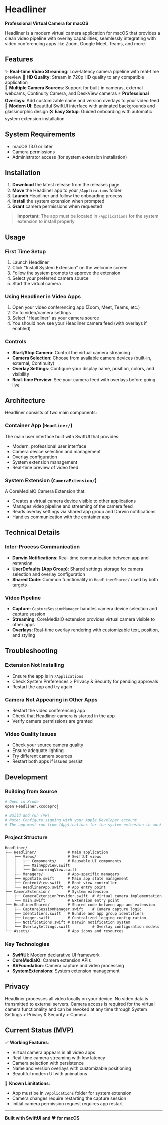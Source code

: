 # Headliner

**Professional Virtual Camera for macOS**

Headliner is a modern virtual camera application for macOS that provides a clean video pipeline with overlay capabilities, seamlessly integrating with video conferencing apps like Zoom, Google Meet, Teams, and more.

## Features

✨ **Real-time Video Streaming**: Low-latency camera pipeline with real-time preview
🎥 **HD Quality**: Stream in 720p HD quality to any compatible application  
🔄 **Multiple Camera Sources**: Support for built-in cameras, external webcams, Continuity Camera, and DeskView cameras
⚡ **Professional Overlays**: Add customizable name and version overlays to your video feed
🎨 **Modern UI**: Beautiful SwiftUI interface with animated backgrounds and glassmorphic design
🛠 **Easy Setup**: Guided onboarding with automatic system extension installation

## System Requirements

- macOS 13.0 or later
- Camera permissions
- Administrator access (for system extension installation)

## Installation

1. **Download** the latest release from the releases page
2. **Move** the Headliner app to your `/Applications` folder
3. **Launch** Headliner and follow the onboarding process
4. **Install** the system extension when prompted
5. **Grant** camera permissions when requested

> **Important**: The app must be located in `/Applications` for the system extension to install properly.

## Usage

### First Time Setup

1. Launch Headliner
2. Click "Install System Extension" on the welcome screen
3. Follow the system prompts to approve the extension
4. Select your preferred camera source
5. Start the virtual camera

### Using Headliner in Video Apps

1. Open your video conferencing app (Zoom, Meet, Teams, etc.)
2. Go to video/camera settings
3. Select "Headliner" as your camera source
4. You should now see your Headliner camera feed (with overlays if enabled)

### Controls

- **Start/Stop Camera**: Control the virtual camera streaming
- **Camera Selection**: Choose from available camera devices (built-in, external, Continuity)
- **Overlay Settings**: Configure your display name, position, colors, and visibility
- **Real-time Preview**: See your camera feed with overlays before going live

## Architecture

Headliner consists of two main components:

### Container App (`Headliner/`)

The main user interface built with SwiftUI that provides:

- Modern, professional user interface
- Camera device selection and management
- Overlay configuration
- System extension management
- Real-time preview of video feed

### System Extension (`CameraExtension/`)

A CoreMediaIO Camera Extension that:

- Creates a virtual camera device visible to other applications
- Manages video pipeline and streaming of the camera feed
- Reads overlay settings via shared app group and Darwin notifications
- Handles communication with the container app

## Technical Details

### Inter-Process Communication

- **Darwin Notifications**: Real-time communication between app and extension
- **UserDefaults (App Group)**: Shared settings storage for camera selection and overlay configuration
- **Shared Code**: Common functionality in `HeadlinerShared/` used by both targets

### Video Pipeline

- **Capture**: `CaptureSessionManager` handles camera device selection and capture session
- **Streaming**: CoreMediaIO extension provides virtual camera visible to other apps
- **Overlays**: Real-time overlay rendering with customizable text, position, and styling

## Troubleshooting

### Extension Not Installing

- Ensure the app is in `/Applications`
- Check System Preferences > Privacy & Security for pending approvals
- Restart the app and try again

### Camera Not Appearing in Other Apps

- Restart the video conferencing app
- Check that Headliner camera is started in the app
- Verify camera permissions are granted

### Video Quality Issues

- Check your source camera quality
- Ensure adequate lighting
- Try different camera sources
- Restart both apps if issues persist

## Development

### Building from Source

```bash
# Open in Xcode
open Headliner.xcodeproj

# Build and run (⌘R)
# Note: Configure signing with your Apple Developer account
# The app must run from /Applications for the system extension to work
```

### Project Structure

```
Headliner/
├── Headliner/              # Main application
│   ├── Views/              # SwiftUI views
│   │   ├── Components/     # Reusable UI components
│   │   ├── MainAppView.swift
│   │   └── OnboardingView.swift
│   ├── Managers/           # App-specific managers
│   ├── AppState.swift      # Main app state management
│   ├── ContentView.swift   # Root view controller
│   └── HeadlinerApp.swift  # App entry point
├── CameraExtension/        # System extension
│   ├── CameraExtensionProvider.swift  # Virtual camera implementation
│   └── main.swift          # Extension entry point
├── HeadlinerShared/        # Shared code between app and extension
│   ├── CaptureSessionManager.swift    # Camera capture logic
│   ├── Identifiers.swift   # Bundle and app group identifiers
│   ├── Logger.swift        # Centralized logging configuration
│   ├── Notifications.swift # Darwin notification system
│   └── OverlaySettings.swift          # Overlay configuration models
└── Assets/                 # App icons and resources
```

### Key Technologies

- **SwiftUI**: Modern declarative UI framework
- **CoreMediaIO**: Camera extension APIs
- **AVFoundation**: Camera capture and video processing
- **SystemExtensions**: System extension management

## Privacy

Headliner processes all video locally on your device. No video data is transmitted to external servers. Camera access is required for the virtual camera functionality and can be revoked at any time through System Settings > Privacy & Security > Camera.

## Current Status (MVP)

✅ **Working Features**:

- Virtual camera appears in all video apps
- Real-time camera streaming with low latency
- Camera selection with persistence
- Name and version overlays with customizable positioning
- Beautiful modern UI with animations

🚧 **Known Limitations**:

- App must be in `/Applications` folder for system extension
- Camera changes require restarting the capture session
- Initial camera permission request requires app restart

---

**Built with SwiftUI and ❤️ for macOS**

